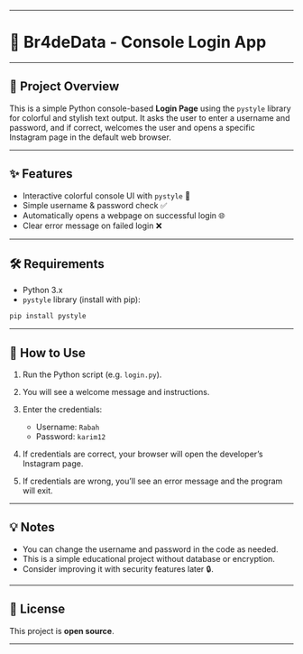 

---

# 🔐 Br4deData - Console Login App

---

## 🚀 Project Overview

This is a simple Python console-based **Login Page** using the `pystyle` library for colorful and stylish text output.
It asks the user to enter a username and password, and if correct, welcomes the user and opens a specific Instagram page in the default web browser.

---

## ✨ Features

* Interactive colorful console UI with `pystyle` 🎨
* Simple username & password check ✅
* Automatically opens a webpage on successful login 🌐
* Clear error message on failed login ❌

---

## 🛠️ Requirements

* Python 3.x
* `pystyle` library (install with pip):

```bash
pip install pystyle
```

---

## 🎯 How to Use

1. Run the Python script (e.g. `login.py`).
2. You will see a welcome message and instructions.
3. Enter the credentials:

   * Username: `Rabah`
   * Password: `karim12`
4. If credentials are correct, your browser will open the developer’s Instagram page.
5. If credentials are wrong, you’ll see an error message and the program will exit.

---

## 💡 Notes

* You can change the username and password in the code as needed.
* This is a simple educational project without database or encryption.
* Consider improving it with security features later 🔒.

---

## 📄 License

This project is **open source**.

---


